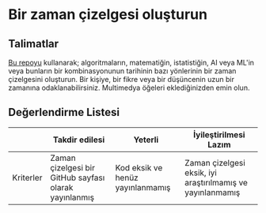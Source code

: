 # Bir zaman çizelgesi oluşturun

## Talimatlar

[Bu repoyu](https://github.com/Digital-Humanities-Toolkit/timeline-builder) kullanarak; algoritmaların, matematiğin, istatistiğin, AI veya ML'in veya bunların bir kombinasyonunun tarihinin bazı yönlerinin bir zaman çizelgesini oluşturun. Bir kişiye, bir fikre veya bir düşüncenin uzun bir zamanına odaklanabilirsiniz. Multimedya öğeleri eklediğinizden emin olun.

## Değerlendirme Listesi

|  | Takdir edilesi                                         | Yeterli                                | İyileştirilmesi Lazım                                                |
| -------- | ------------------------------------------------- | --------------------------------------- | ---------------------------------------------------------------- |
|     Kriterler     | Zaman çizelgesi bir GitHub sayfası olarak yayınlanmış | Kod eksik ve henüz yayınlanmamış | Zaman çizelgesi eksik, iyi araştırılmamış ve yayınlanmamış |